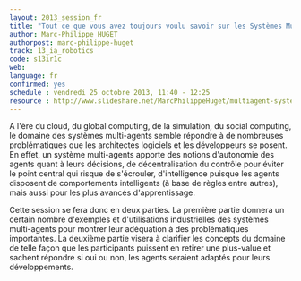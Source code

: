 ```yaml
---
layout: 2013_session_fr
title: "Tout ce que vous avez toujours voulu savoir sur les Systèmes Multi-Agents"
author: Marc-Philippe HUGET
authorpost: marc-philippe-huget
track: 13_ia_robotics
code: s13ir1c
web: 
language: fr
confirmed: yes
schedule : vendredi 25 octobre 2013, 11:40 - 12:25
resource : http://www.slideshare.net/MarcPhilippeHuget/multiagent-systems-and-their-use-in-industry
---
```


A l'ère du cloud, du global computing, de la simulation, du social computing, le domaine des systèmes multi-agents semble répondre à de nombreuses problématiques que les architectes logiciels et les développeurs se posent. En effet, un système multi-agents apporte des notions d'autonomie des agents quant à leurs décisions, de décentralisation du contrôle pour éviter le point central qui risque de s'écrouler, d'intelligence puisque les agents disposent de comportements intelligents (à base de règles entre autres), mais aussi pour les plus avancés d'apprentissage.

Cette session se fera donc en deux parties. La première partie donnera un certain nombre d'exemples et d'utilisations industrielles des systèmes multi-agents pour montrer leur adéquation à des problématiques importantes. La deuxième partie visera à clarifier les concepts du domaine de telle façon que les participants puissent en retirer une plus-value et sachent répondre si oui ou non, les agents seraient adaptés pour leurs développements.
